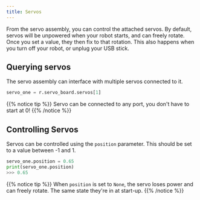 ```yaml
---
title: Servos
---
```


From the servo assembly, you can control the attached servos. By default, servos will be unpowered when your robot starts, and can freely rotate. Once you set a value, they then fix to that rotation. This also happens when you turn off your robot, or unplug your USB stick.

## Querying servos

The servo assembly can interface with multiple servos connected to it.

```python
servo_one = r.servo_board.servos[1]
```

{{% notice tip %}}
Servo can be connected to any port, you don't have to start at 0!
{{% /notice %}}

## Controlling Servos

Servos can be controlled using the `position` parameter. This should be set to a value between -1 and 1.  

```python
servo_one.position = 0.65
print(servo_one.position)
>>> 0.65
```

{{% notice tip %}}
When `position` is set to `None`, the servo loses power and can freely rotate. The same state they're in at start-up.
{{% /notice %}}


